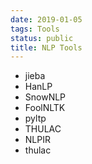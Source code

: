 ```yaml
---
date: 2019-01-05
tags: Tools
status: public
title: NLP Tools
---
```

* jieba
* HanLP
* SnowNLP
* FoolNLTK
* pyltp
* THULAC
* NLPIR
* thulac